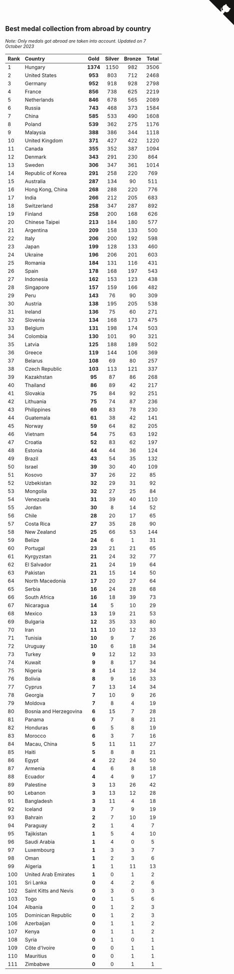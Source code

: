 ## Best medal collection from abroad by country

*Note: Only medals got abroad are taken into account.*
*Updated on  7 October 2023*

| Rank | Country | Gold | Silver | Bronze | Total |
| :--- | :--- | :--: | :--: | :--: | :--: |
| 1 | Hungary | **1374** | 1150 | 982 | 3506 |
| 2 | United States | **953** | 803 | 712 | 2468 |
| 3 | Germany | **952** | 918 | 928 | 2798 |
| 4 | France | **856** | 738 | 625 | 2219 |
| 5 | Netherlands | **846** | 678 | 565 | 2089 |
| 6 | Russia | **743** | 468 | 373 | 1584 |
| 7 | China | **585** | 533 | 490 | 1608 |
| 8 | Poland | **539** | 362 | 275 | 1176 |
| 9 | Malaysia | **388** | 386 | 344 | 1118 |
| 10 | United Kingdom | **371** | 427 | 422 | 1220 |
| 11 | Canada | **355** | 352 | 387 | 1094 |
| 12 | Denmark | **343** | 291 | 230 | 864 |
| 13 | Sweden | **306** | 347 | 361 | 1014 |
| 14 | Republic of Korea | **291** | 258 | 220 | 769 |
| 15 | Australia | **287** | 134 | 90 | 511 |
| 16 | Hong Kong, China | **268** | 288 | 220 | 776 |
| 17 | India | **266** | 212 | 205 | 683 |
| 18 | Switzerland | **258** | 347 | 287 | 892 |
| 19 | Finland | **258** | 200 | 168 | 626 |
| 20 | Chinese Taipei | **213** | 184 | 180 | 577 |
| 21 | Argentina | **209** | 158 | 133 | 500 |
| 22 | Italy | **206** | 200 | 192 | 598 |
| 23 | Japan | **199** | 128 | 133 | 460 |
| 24 | Ukraine | **196** | 206 | 201 | 603 |
| 25 | Romania | **184** | 131 | 116 | 431 |
| 26 | Spain | **178** | 168 | 197 | 543 |
| 27 | Indonesia | **162** | 153 | 123 | 438 |
| 28 | Singapore | **157** | 159 | 166 | 482 |
| 29 | Peru | **143** | 76 | 90 | 309 |
| 30 | Austria | **138** | 195 | 205 | 538 |
| 31 | Ireland | **136** | 75 | 60 | 271 |
| 32 | Slovenia | **134** | 168 | 173 | 475 |
| 33 | Belgium | **131** | 198 | 174 | 503 |
| 34 | Colombia | **130** | 101 | 90 | 321 |
| 35 | Latvia | **125** | 188 | 189 | 502 |
| 36 | Greece | **119** | 144 | 106 | 369 |
| 37 | Belarus | **108** | 69 | 80 | 257 |
| 38 | Czech Republic | **103** | 113 | 121 | 337 |
| 39 | Kazakhstan | **95** | 87 | 86 | 268 |
| 40 | Thailand | **86** | 89 | 42 | 217 |
| 41 | Slovakia | **75** | 84 | 92 | 251 |
| 42 | Lithuania | **75** | 74 | 87 | 236 |
| 43 | Philippines | **69** | 83 | 78 | 230 |
| 44 | Guatemala | **61** | 38 | 42 | 141 |
| 45 | Norway | **59** | 64 | 82 | 205 |
| 46 | Vietnam | **54** | 75 | 63 | 192 |
| 47 | Croatia | **52** | 83 | 62 | 197 |
| 48 | Estonia | **44** | 44 | 36 | 124 |
| 49 | Brazil | **43** | 54 | 35 | 132 |
| 50 | Israel | **39** | 30 | 40 | 109 |
| 51 | Kosovo | **37** | 26 | 22 | 85 |
| 52 | Uzbekistan | **32** | 29 | 31 | 92 |
| 53 | Mongolia | **32** | 27 | 25 | 84 |
| 54 | Venezuela | **31** | 39 | 40 | 110 |
| 55 | Jordan | **30** | 8 | 14 | 52 |
| 56 | Chile | **28** | 20 | 17 | 65 |
| 57 | Costa Rica | **27** | 35 | 28 | 90 |
| 58 | New Zealand | **25** | 66 | 53 | 144 |
| 59 | Belize | **24** | 6 | 1 | 31 |
| 60 | Portugal | **23** | 21 | 21 | 65 |
| 61 | Kyrgyzstan | **21** | 24 | 32 | 77 |
| 62 | El Salvador | **21** | 24 | 19 | 64 |
| 63 | Pakistan | **21** | 15 | 14 | 50 |
| 64 | North Macedonia | **17** | 20 | 27 | 64 |
| 65 | Serbia | **16** | 24 | 28 | 68 |
| 66 | South Africa | **16** | 18 | 39 | 73 |
| 67 | Nicaragua | **14** | 5 | 10 | 29 |
| 68 | Mexico | **13** | 19 | 21 | 53 |
| 69 | Bulgaria | **12** | 35 | 33 | 80 |
| 70 | Iran | **11** | 10 | 12 | 33 |
| 71 | Tunisia | **10** | 9 | 7 | 26 |
| 72 | Uruguay | **10** | 6 | 18 | 34 |
| 73 | Turkey | **9** | 12 | 12 | 33 |
| 74 | Kuwait | **9** | 8 | 17 | 34 |
| 75 | Nigeria | **8** | 14 | 12 | 34 |
| 76 | Bolivia | **8** | 9 | 16 | 33 |
| 77 | Cyprus | **7** | 13 | 14 | 34 |
| 78 | Georgia | **7** | 10 | 9 | 26 |
| 79 | Moldova | **7** | 8 | 4 | 19 |
| 80 | Bosnia and Herzegovina | **6** | 15 | 7 | 28 |
| 81 | Panama | **6** | 7 | 8 | 21 |
| 82 | Honduras | **6** | 5 | 8 | 19 |
| 83 | Morocco | **6** | 3 | 7 | 16 |
| 84 | Macau, China | **5** | 11 | 11 | 27 |
| 85 | Haiti | **5** | 8 | 8 | 21 |
| 86 | Egypt | **4** | 22 | 24 | 50 |
| 87 | Armenia | **4** | 6 | 8 | 18 |
| 88 | Ecuador | **4** | 4 | 9 | 17 |
| 89 | Palestine | **3** | 13 | 26 | 42 |
| 90 | Lebanon | **3** | 13 | 12 | 28 |
| 91 | Bangladesh | **3** | 11 | 4 | 18 |
| 92 | Iceland | **3** | 7 | 9 | 19 |
| 93 | Bahrain | **2** | 7 | 10 | 19 |
| 94 | Paraguay | **2** | 1 | 4 | 7 |
| 95 | Tajikistan | **1** | 5 | 4 | 10 |
| 96 | Saudi Arabia | **1** | 4 | 0 | 5 |
| 97 | Luxembourg | **1** | 3 | 3 | 7 |
| 98 | Oman | **1** | 2 | 3 | 6 |
| 99 | Algeria | **1** | 1 | 11 | 13 |
| 100 | United Arab Emirates | **1** | 0 | 1 | 2 |
| 101 | Sri Lanka | **0** | 4 | 2 | 6 |
| 102 | Saint Kitts and Nevis | **0** | 3 | 0 | 3 |
| 103 | Togo | **0** | 1 | 5 | 6 |
| 104 | Albania | **0** | 1 | 2 | 3 |
| 105 | Dominican Republic | **0** | 1 | 2 | 3 |
| 106 | Azerbaijan | **0** | 1 | 1 | 2 |
| 107 | Kenya | **0** | 1 | 1 | 2 |
| 108 | Syria | **0** | 1 | 0 | 1 |
| 109 | Côte d'Ivoire | **0** | 0 | 1 | 1 |
| 110 | Mauritius | **0** | 0 | 1 | 1 |
| 111 | Zimbabwe | **0** | 0 | 1 | 1 |


<a href="https://github.com/JustinTimeCuber/wca_statistics" class="github-corner" aria-label="View source on Github"><svg width="80" height="80" viewBox="0 0 250 250" style="fill:#151513; color:#fff; position: absolute; top: 0; border: 0; right: 0;" aria-hidden="true"><path d="M0,0 L115,115 L130,115 L142,142 L250,250 L250,0 Z"></path><path d="M128.3,109.0 C113.8,99.7 119.0,89.6 119.0,89.6 C122.0,82.7 120.5,78.6 120.5,78.6 C119.2,72.0 123.4,76.3 123.4,76.3 C127.3,80.9 125.5,87.3 125.5,87.3 C122.9,97.6 130.6,101.9 134.4,103.2" fill="currentColor" style="transform-origin: 130px 106px;" class="octo-arm"></path><path d="M115.0,115.0 C114.9,115.1 118.7,116.5 119.8,115.4 L133.7,101.6 C136.9,99.2 139.9,98.4 142.2,98.6 C133.8,88.0 127.5,74.4 143.8,58.0 C148.5,53.4 154.0,51.2 159.7,51.0 C160.3,49.4 163.2,43.6 171.4,40.1 C171.4,40.1 176.1,42.5 178.8,56.2 C183.1,58.6 187.2,61.8 190.9,65.4 C194.5,69.0 197.7,73.2 200.1,77.6 C213.8,80.2 216.3,84.9 216.3,84.9 C212.7,93.1 206.9,96.0 205.4,96.6 C205.1,102.4 203.0,107.8 198.3,112.5 C181.9,128.9 168.3,122.5 157.7,114.1 C157.9,116.9 156.7,120.9 152.7,124.9 L141.0,136.5 C139.8,137.7 141.6,141.9 141.8,141.8 Z" fill="currentColor" class="octo-body"></path></svg></a><style>.github-corner:hover .octo-arm{animation:octocat-wave 560ms ease-in-out}@keyframes octocat-wave{0%,100%{transform:rotate(0)}20%,60%{transform:rotate(-25deg)}40%,80%{transform:rotate(10deg)}}@media (max-width:500px){.github-corner:hover .octo-arm{animation:none}.github-corner .octo-arm{animation:octocat-wave 560ms ease-in-out}}</style>
